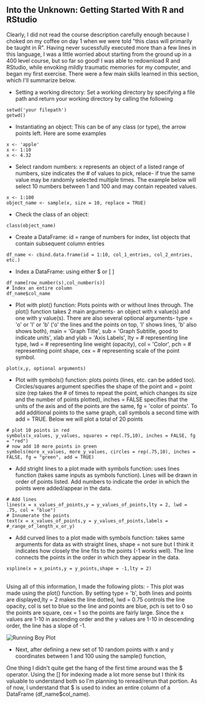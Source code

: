 ## Into the Unknown: Getting Started With R and RStudio
Clearly, I did not read the course description carefully enough because I choked on my coffee on day 1 when we were told "this class will primarily be taught in R". Having never sucessfully executed more than a few lines in this language, I was a little worried about starting from the ground up in a 400 level course, but so far so good! I was able to redownload R and RStudio, while envoking mildly traumatic memories for my computer, and began my first exercise. There were a few main skills learned in this section, which I'll summarize below.<br/>
- Setting a working directory: Set a working directory by specifying a file path and return your working directory by calling the following
```
setwd('your filepath')
getwd()
```
- Instantiating an object: This can be of any class (or type), the arrow points left. Here are some examples
```
x <- 'apple'
x <- 1:10
x <- 4.32
```
- Select random numbers: x represents an object of a listed range of numbers, size indicates the # of values to pick, relace- if true the same value may be randomly selected multiple times. The example below will select 10 numbers between 1 and 100 and may contain repeated values.
```
x <- 1:100
object_name <- sample(x, size = 10, replace = TRUE)
```
- Check the class of an object:
```
class(object_name)
```
- Create a DataFrame: id = range of numbers for index, list objects that contain subsequent column entries
```
df_name <- cbind.data.frame(id = 1:10, col_1_entries, col_2_entries, etc.)
```
- Index a DataFrame: using either $ or \[ ]
```
df_name[row_number(s),col_number(s)]
# Index an entire column
df_name$col_name

```

- Plot with plot() function: Plots points with or without lines through. The plot() function takes 2 main arguments- an object with x value(s) and one with y value(s). There are also several optional arguments- type = 'o' or 'l' or 'b' ('o' the lines and the points on top, 'l' shows lines, 'b' also shows both), main = 'Graph Title', sub = 'Graph Subtitle, good to indicate units', xlab and ylab = 'Axis Labels', lty = # representing line type, lwd = # representing line weight (opacity), col = 'Color', pch = # representing point shape, cex = # representing scale of the point symbol.
```
plot(x,y, optional arguments)
```
- Plot with symbols() function: plots points (lines, etc. can be added too). Circles/squares argument specifies the shape of the point and = point size (rep takes the # of times to repeat the point, which changes its size and the number of points plotted), inches = FALSE specifies that the units of the axis and of the points are the same, fg = 'color of points'. To add additional points to the same graph, call symbols a second time with add = TRUE. Below we will plot a total of 20 points
```
# plot 10 points in red
symbols(x_values, y_values, squares = rep(.75,10), inches = FALSE, fg = "red")
# now add 10 more points in green
symbols(more_x_values, more_y_values, circles = rep(.75,10), inches = FALSE, fg = "green", add = TRUE)
```
- Add stright lines to a plot made with symbols function: uses lines function (takes same inputs as symbols function). Lines will be drawn in order of points listed. Add numbers to indicate the order in which the points were added/appear in the data.
```
# Add lines
lines(x = x_values_of_points,y = y_values_of_points,lty = 2, lwd = .75, col = "blue")
# Innumerate the points
text(x = x_values_of_points,y = y_values_of_points,labels = #_range_of_length_x_or_y)
```
- Add curved lines to a plot made with symbols function: takes same arguments for data as with straight lines, shape = not sure but I think it indicates how closely the line fits to the points (-1 works well). The line connects the points in the order in which they appear in the data.
```
xspline(x = x_points,y = y_points,shape = -1,lty = 2)
```
<br/>
Using all of this information, I made the following plots:
- This plot was made using the plot() function. By setting type = 'b', both lines and points are displayed,lty = 2 makes the line dotted, lwd = 0.75 controls the line opacity, col is set to blue so the line and points are blue, pch is set to 0 so the points are square, cex = 1 so the points are fairly large. Since the x values are 1-10 in ascending order and the y values are 1-10 in descending order, the line has a slope of -1.<br/>

![Running Boy Plot](https://aeraposo.github.io/Data-440-Raposo/running_boy_plt.png)<br/>

- Next, after defining a new set of 10 random points with x and y coordinates between 1 and 100 using the sample() function, 

One thing I didn't quite get the hang of the first time around was the $ operator. Using the [] for indexing made a lot more sense but I think its valuable to understand both so I'm planning to reread/rerun that portion. As of now, I understand that $ is used to index an entire column of a DataFrame (df_name$col_name).
